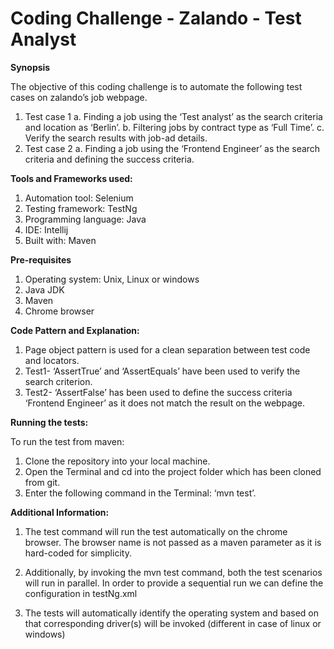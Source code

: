 # Coding Challenge - Zalando - Test Analyst

**Synopsis**

The objective of this coding challenge is to automate the following test cases on zalando’s job webpage.
1.	Test case 1
a.	Finding a job using the ‘Test analyst’ as the search criteria and location as ‘Berlin’.
b.	Filtering jobs by contract type as ‘Full Time’.
c.	Verify the search results with job-ad details.
2.	Test case 2
a.	Finding a job using the ‘Frontend Engineer’ as the search criteria and defining the success criteria.

**Tools and Frameworks used:**

1.	Automation tool: Selenium
2.	Testing framework: TestNg
3.	Programming language: Java
4.	IDE: Intellij
5.	Built with: Maven

**Pre-requisites**

1.	Operating system: Unix, Linux or windows  
2.	Java JDK 
3.	Maven 
4.	Chrome browser 

**Code Pattern and Explanation:**

1.	Page object pattern is used for a clean separation between test code and locators.
2.	Test1- ‘AssertTrue’ and ‘AssertEquals’ have been used to verify the search criterion.
3.	Test2- ‘AssertFalse’ has been used to define the success criteria ‘Frontend Engineer’ as it does not match the result on the webpage.

**Running the tests:**

To run the test from maven:
1.	Clone the repository into your local machine.
2.	Open the Terminal and cd into the project folder which has been cloned from git.
3.	Enter the following command in the Terminal: ‘mvn test’.

**Additional Information:** 

1.	The test command will run the test automatically on the chrome browser. The browser name is not passed as a maven parameter as it is hard-coded for simplicity.

2.	Additionally, by invoking the mvn test command, both the test scenarios will run in parallel. In order to provide a sequential run we can define the configuration in testNg.xml 

3.	The tests will automatically identify the operating system and based on that corresponding driver(s) will be invoked (different in case of linux or windows)  



